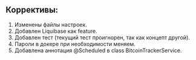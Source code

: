 
## Коррективы: 
 
1. Изменены файлы настроек.
2. Добавлен Liquibase как feature.
3. Добавлен тест (текущий тест проигнорен, так как концепт другой).
4. Пароли в докере при необходимости меняем.
5. Добавлена аннотация @Scheduled в class BitcoinTrackerService.

